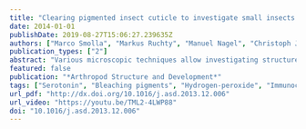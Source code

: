 ```yaml
---
title: "Clearing pigmented insect cuticle to investigate small insects' organs in situ using confocal laser-scanning microscopy (CLSM)"
date: 2014-01-01
publishDate: 2019-08-27T15:06:27.239635Z
authors: ["Marco Smolla", "Markus Ruchty", "Manuel Nagel", "Christoph J. Kleineidam"]
publication_types: ["2"]
abstract: "Various microscopic techniques allow investigating structures from submicron to millimeter range, however, this is only possible if the structures of interest are not covered by pigmented cuticle. Here, we present a protocol that combines clearing of pigmented cuticle while preserving both, hard and soft tissues. The resulting transparent cuticle allows confocal laser-scanning microscopy (CLSM), which yields high-resolution images of e.g. the brain, glands, muscles and fine cuticular structures. Using a fluorescent dye, even single labeled neurons can be visualized and resolved up to an imaging depth of 150??m through the cleared cuticle. Hydrogen-peroxide, which was used to clear the cuticle, does not preclude immunocytochemical techniques, shown by successful labeling of serotonin-immunoreactive neurons (5HT-ir) in the ants' brain. The 'transparent insect protocol' presented here is especially suited for small arthropods where dissection of organs is very demanding and difficult to achieve. Furthermore, the insect organs are preserved in situ thus allowing a more precise three-dimensional reconstruction of the structures of interest compared to, e.g., dissected or sectioned tissue. ?? 2014 Elsevier Ltd."
featured: false
publication: "*Arthropod Structure and Development*"
tags: ["Serotonin", "Bleaching pigments", "Hydrogen-peroxide", "Immunocytochemistry", "Insect anatomy", "Transparent cuticle"]
url_pdf: "http://dx.doi.org/10.1016/j.asd.2013.12.006"
url_video: "https://youtu.be/TML2-4LWP88"
doi: "10.1016/j.asd.2013.12.006"
---
```



